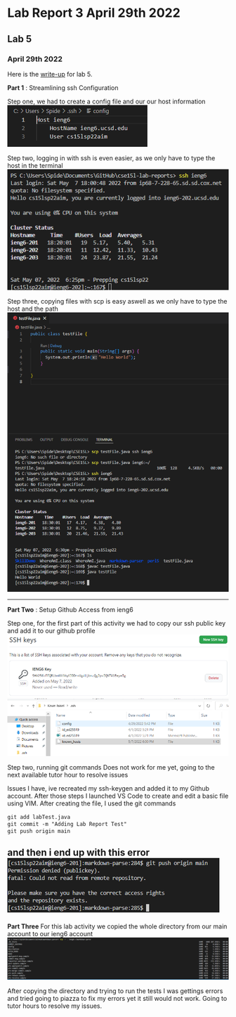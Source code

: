 # Lab Report 3 April 29th 2022

## Lab 5
### April 29th 2022

Here is the [write-up](https://docs.google.com/document/d/1NQ17hecUPFKeoFyrEvK9DBlCS1JkDbMW6Ygrf_CJJJU/edit#) for lab 5.

**Part 1** : Streamlining ssh Configuration

Step one, we had to create a config file and our our host information
![Image](sshconfig.PNG)

Step two, logging in with ssh is even easier, as we only have to type the host in the terminal
![Image](login.PNG)

Step three, copying files with scp is easy aswell as we only have to type the host and the path
![Image](scp.PNG)

------------

**Part Two** : Setup Github Access from ieng6

Step one, for the first part of this activity we had to copy our ssh public key and add it to our github profile
![Image](gitkey.PNG)
![Image](privatekey.PNG)

Step two, running git commands Does not work for me yet, going to the next available tutor hour to resolve issues

Issues I have, ive recreated my ssh-keygen and added it to my Github account. After those steps I launched VS Code to create and edit a basic file using VIM. After creating the file, I used the git commands

    git add labTest.java
    git commit -m "Adding Lab Report Test"
    git push origin main
and then i end up with this error
![Image](gitpush.PNG)
------------------

**Part Three**
For this lab activity we copied the whole directory from our main account to our ieng6 account
![Image](scpR.PNG)

After copying the directory and trying to run the tests I was gettings errors and tried going to piazza to fix my errors yet it still would not work.
Going to tutor hours to resolve my issues.